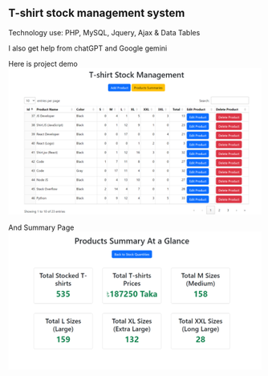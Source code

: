 ## T-shirt stock management system

Technology use: PHP, MySQL, Jquery, Ajax & Data Tables

I also get help from chatGPT and Google gemini

Here is project demo ![stock](./img/stock.png)

And Summary Page ![Summary](./img/summary.png)

